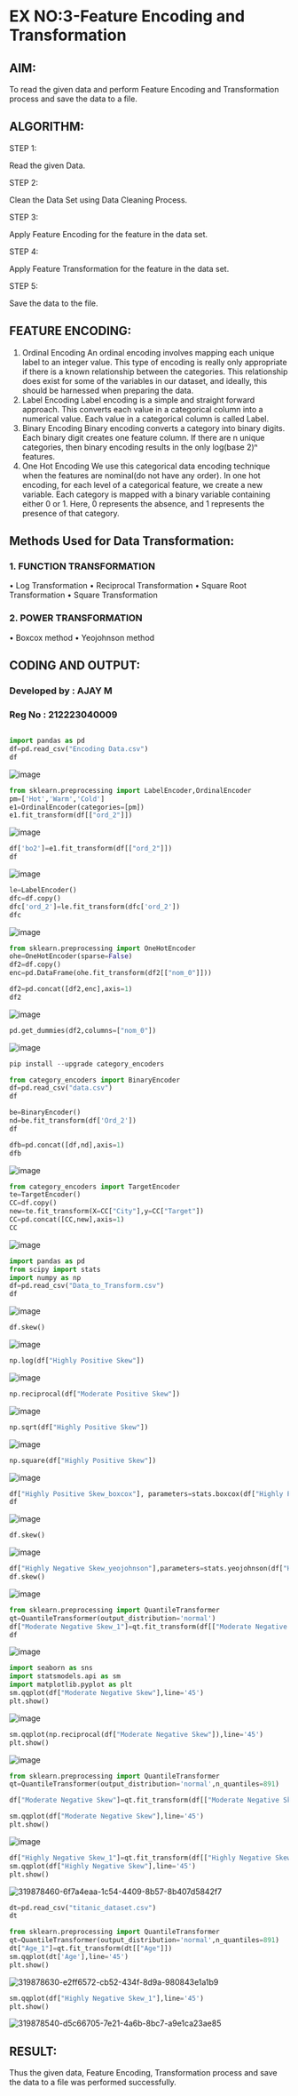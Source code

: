 # EX NO:3-Feature Encoding and Transformation

## AIM:
To read the given data and perform Feature Encoding and Transformation process and save the data to a file.

## ALGORITHM:
STEP 1:

Read the given Data.

STEP 2:

Clean the Data Set using Data Cleaning Process.

STEP 3:

Apply Feature Encoding for the feature in the data set.

STEP 4:

Apply Feature Transformation for the feature in the data set.

STEP 5:

Save the data to the file.

## FEATURE ENCODING:
1. Ordinal Encoding
An ordinal encoding involves mapping each unique label to an integer value. This type of encoding is really only appropriate if there is a known relationship between the categories. This relationship does exist for some of the variables in our dataset, and ideally, this should be harnessed when preparing the data.
2. Label Encoding
Label encoding is a simple and straight forward approach. This converts each value in a categorical column into a numerical value. Each value in a categorical column is called Label.
3. Binary Encoding
Binary encoding converts a category into binary digits. Each binary digit creates one feature column. If there are n unique categories, then binary encoding results in the only log(base 2)ⁿ features.
4. One Hot Encoding
We use this categorical data encoding technique when the features are nominal(do not have any order). In one hot encoding, for each level of a categorical feature, we create a new variable. Each category is mapped with a binary variable containing either 0 or 1. Here, 0 represents the absence, and 1 represents the presence of that category.

## Methods Used for Data Transformation:
  ### 1. FUNCTION TRANSFORMATION
• Log Transformation
• Reciprocal Transformation
• Square Root Transformation
• Square Transformation
  ### 2. POWER TRANSFORMATION
• Boxcox method
• Yeojohnson method

## CODING AND OUTPUT:
### Developed by : AJAY M
### Reg No : 212223040009

```python

import pandas as pd
df=pd.read_csv("Encoding Data.csv")
df
```
![image](https://github.com/PriyankaAnnadurai/EXNO-3-DS/assets/118351569/12381f5d-89ba-489d-8d6c-91930b7cb65a)


```py
from sklearn.preprocessing import LabelEncoder,OrdinalEncoder
pm=['Hot','Warm','Cold']
e1=OrdinalEncoder(categories=[pm])
e1.fit_transform(df[["ord_2"]])
```
![image](https://github.com/PriyankaAnnadurai/EXNO-3-DS/assets/118351569/a0826cf9-8f9d-4844-8198-5808e9539fa5)


```py
df['bo2']=e1.fit_transform(df[["ord_2"]])
df
```
![image](https://github.com/PriyankaAnnadurai/EXNO-3-DS/assets/118351569/448447cf-f983-4fdb-a37b-54e517ed5572)


```py
le=LabelEncoder()
dfc=df.copy()
dfc['ord_2']=le.fit_transform(dfc['ord_2'])
dfc
```
![image](https://github.com/PriyankaAnnadurai/EXNO-3-DS/assets/118351569/a91af21f-6723-443b-b884-d199935ca8a3)

```py
from sklearn.preprocessing import OneHotEncoder
ohe=OneHotEncoder(sparse=False)
df2=df.copy()
enc=pd.DataFrame(ohe.fit_transform(df2[["nom_0"]]))
```


```py
df2=pd.concat([df2,enc],axis=1)
df2
```

![image](https://github.com/PriyankaAnnadurai/EXNO-3-DS/assets/118351569/19d9c74d-8463-4ac3-afd4-d983418a8530)



```py
pd.get_dummies(df2,columns=["nom_0"])
```
![image](https://github.com/PriyankaAnnadurai/EXNO-3-DS/assets/118351569/17b96833-f77a-4bfe-a9ee-d9f973d2a145)


```py
pip install --upgrade category_encoders
```

```py
from category_encoders import BinaryEncoder
df=pd.read_csv("data.csv")
df
```


```py
be=BinaryEncoder()
nd=be.fit_transform(df['Ord_2'])
df
```


```py
dfb=pd.concat([df,nd],axis=1)
dfb
```
![image](https://github.com/PriyankaAnnadurai/EXNO-3-DS/assets/118351569/ae9b507b-9516-4cee-baa6-f5542515581f)



```py
from category_encoders import TargetEncoder
te=TargetEncoder()
CC=df.copy()
new=te.fit_transform(X=CC["City"],y=CC["Target"])
CC=pd.concat([CC,new],axis=1)
CC
```
![image](https://github.com/PriyankaAnnadurai/EXNO-3-DS/assets/118351569/60889044-c6c5-4df3-bf2f-66add4552f55)


```py
import pandas as pd
from scipy import stats
import numpy as np
df=pd.read_csv("Data_to_Transform.csv")
df
```
![image](https://github.com/PriyankaAnnadurai/EXNO-3-DS/assets/118351569/bd6620d9-48c8-4aee-a628-159e85a4214b)


```py
df.skew()
```
![image](https://github.com/PriyankaAnnadurai/EXNO-3-DS/assets/118351569/a9e0fee1-451c-4885-8055-6b2baf5d5d08)


```py
np.log(df["Highly Positive Skew"])
```
![image](https://github.com/PriyankaAnnadurai/EXNO-3-DS/assets/118351569/9d20113a-213b-447e-b70e-d5d5d4d73ba4)


```py
np.reciprocal(df["Moderate Positive Skew"])
```
![image](https://github.com/PriyankaAnnadurai/EXNO-3-DS/assets/118351569/586c8338-b6a6-499b-8b51-ec4bc443583f)



```py
np.sqrt(df["Highly Positive Skew"])
```
![image](https://github.com/PriyankaAnnadurai/EXNO-3-DS/assets/118351569/53aa0d66-2963-47b3-b0bc-b48c0fe4e05a)


```py
np.square(df["Highly Positive Skew"])
```
![image](https://github.com/PriyankaAnnadurai/EXNO-3-DS/assets/118351569/6bf5b6c6-f697-4ca6-8c97-6167d0a45fa8)


```py
df["Highly Positive Skew_boxcox"], parameters=stats.boxcox(df["Highly Positive Skew"])
df
```
![image](https://github.com/PriyankaAnnadurai/EXNO-3-DS/assets/118351569/b57d72a9-7e5f-4670-a02f-0ff73104d24f)


```py
df.skew()
```
![image](https://github.com/PriyankaAnnadurai/EXNO-3-DS/assets/118351569/09de5543-18fc-4968-8aa9-1082f8610b8d)


```py
df["Highly Negative Skew_yeojohnson"],parameters=stats.yeojohnson(df["Highly Negative Skew"])
df.skew()
```
![image](https://github.com/PriyankaAnnadurai/EXNO-3-DS/assets/118351569/5a2f96dc-6105-4cd7-aa27-69a1893c0cdc)

```py
from sklearn.preprocessing import QuantileTransformer
qt=QuantileTransformer(output_distribution='normal')
df["Moderate Negative Skew_1"]=qt.fit_transform(df[["Moderate Negative Skew"]])
df
```
![image](https://github.com/PriyankaAnnadurai/EXNO-3-DS/assets/118351569/092734aa-52a6-4b13-b25f-d9cf2d8eb45d)

```py
import seaborn as sns
import statsmodels.api as sm
import matplotlib.pyplot as plt
sm.qqplot(df["Moderate Negative Skew"],line='45')
plt.show()
```
![image](https://github.com/PriyankaAnnadurai/EXNO-3-DS/assets/118351569/45da37db-b7e8-4866-bbcd-ff6b9b429557)


```py
sm.qqplot(np.reciprocal(df["Moderate Negative Skew"]),line='45')
plt.show()
```

![image](https://github.com/PriyankaAnnadurai/EXNO-3-DS/assets/118351569/8d5490fa-4651-47c8-bd6f-d42bc6c8bb1c)



```py
from sklearn.preprocessing import QuantileTransformer
qt=QuantileTransformer(output_distribution='normal',n_quantiles=891)

df["Moderate Negative Skew"]=qt.fit_transform(df[["Moderate Negative Skew"]])

sm.qqplot(df["Moderate Negative Skew"],line='45')
plt.show()
```

![image](https://github.com/PriyankaAnnadurai/EXNO-3-DS/assets/118351569/9cc1839f-34f1-47e5-a757-bb4540a4cd2f)



```py
df["Highly Negative Skew_1"]=qt.fit_transform(df[["Highly Negative Skew"]])
sm.qqplot(df["Highly Negative Skew"],line='45')
plt.show()
```

![319878460-6f7a4eaa-1c54-4409-8b57-8b407d5842f7](https://github.com/PriyankaAnnadurai/EXNO-3-DS/assets/118351569/5d511ce4-1999-414c-84a6-d3989e63aa6e)


```py
dt=pd.read_csv("titanic_dataset.csv")
dt
```

```py
from sklearn.preprocessing import QuantileTransformer
qt=QuantileTransformer(output_distribution='normal',n_quantiles=891)
dt["Age_1"]=qt.fit_transform(dt[["Age"]])
sm.qqplot(dt['Age'],line='45') 
plt.show()
```
![319878630-e2ff6572-cb52-434f-8d9a-980843e1a1b9](https://github.com/PriyankaAnnadurai/EXNO-3-DS/assets/118351569/33e7bf1e-09f0-41cf-9733-bc39e2a82947)

```py
sm.qqplot(df["Highly Negative Skew_1"],line='45')
plt.show()
```

![319878540-d5c66705-7e21-4a6b-8bc7-a9e1ca23ae85](https://github.com/PriyankaAnnadurai/EXNO-3-DS/assets/118351569/f0d0c362-034d-4938-8b05-9dcddd9c94b6)




## RESULT:
Thus the given data, Feature Encoding, Transformation process and save the data to a file was performed successfully.

